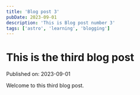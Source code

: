 ```yaml
---
title: 'Blog post 3'
pubDate: 2023-09-01
description: 'This is Blog post number 3'
tags: ['astro', 'learning', 'blogging']
---
```


# This is the third blog post

Published on: 2023-09-01

Welcome to this third blog post.
